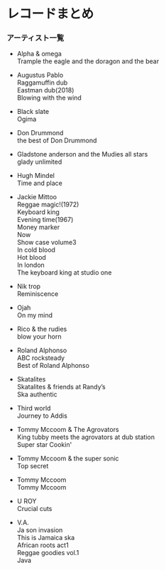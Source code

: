 # レコードまとめ

### アーティスト一覧
* Alpha & omega  
Trample the eagle and the doragon and the bear  

* Augustus Pablo  
Raggamuffin dub  
Eastman dub(2018)  
Blowing with the wind

* Black slate  
Ogima

* Don Drummond  
the best of Don Drummond

* Gladstone anderson and the Mudies all stars  
glady unlimited

* Hugh Mindel  
Time and place

* Jackie Mittoo  
Reggae magic!(1972)  
Keyboard king  
Evening time(1967)  
Money marker  
Now  
Show case volume3  
In cold  blood  
Hot blood  
In london  
The keyboard king at studio one  

* Nik trop  
Reminiscence

* Ojah  
On my mind

* Rico & the rudies  
blow your horn

* Roland Alphonso  
ABC rocksteady  
Best of Roland Alphonso

* Skatalites  
Skatalites & friends at Randy’s  
Ska authentic

* Third world  
Journey to Addis

* Tommy Mccoom & The Agrovators  
King tubby meets the agrovators at dub station  
Super star
Cookin'

* Tommy Mccoom & the super sonic  
Top secret

* Tommy Mccoom  
Tommy Mccoom

* U ROY  
Crucial cuts

* V.A.  
Ja son invasion  
This is Jamaica ska  
African roots act1  
Reggae goodies vol.1  
Java
